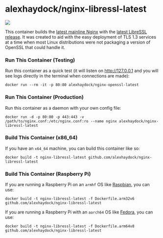 # alexhaydock/nginx-libressl-latest

[![](https://images.microbadger.com/badges/image/alexhaydock/nginx-libressl-latest.svg)](https://microbadger.com/images/alexhaydock/nginx-libressl-latest "Get your own image badge on microbadger.com")

This container builds the [latest mainline Nginx](https://nginx.org/en/CHANGES) with the [latest LibreSSL release](https://ftp.openbsd.org/pub/OpenBSD/LibreSSL/). It was created to aid with the easy deployment of TLS 1.3 services at a time when most Linux distributions were not packaging a version of OpenSSL that could handle it.

### Run This Container (Testing)
Run this container as a quick test (it will listen on http://127.0.0.1 and you will see logs directly in the terminal when connections are made):
```
docker run --rm -it -p 80:80 alexhaydock/nginx-openssl-latest
```

### Run This Container (Production)
Run this container as a daemon with your own config file:
```
docker run -d -p 80:80 -p 443:443 -v /path/to/nginx.conf:/etc/nginx.conf:ro --name nginx alexhaydock/nginx-libressl-latest
```

### Build This Container (x86_64)
If you have an `x64_64` machine, you can build this container like so:
```
docker build -t nginx-libressl-latest github.com/alexhaydock/nginx-libressl-latest
```

### Build This Container (Raspberry Pi)
If you are running a Raspberry Pi on an `armhf` OS like [Raspbian](https://www.raspberrypi.org/downloads/raspbian/), you can use:
```
docker build -t nginx-libressl-latest -f Dockerfile.arm32v6 github.com/alexhaydock/nginx-libressl-latest
```

If you are running a Raspberry Pi with an `aarch64` OS like [Fedora](https://fedoraproject.org/wiki/Architectures/ARM/Raspberry_Pi), you can use:
```
docker build -t nginx-libressl-latest -f Dockerfile.arm64v8 github.com/alexhaydock/nginx-libressl-latest
```